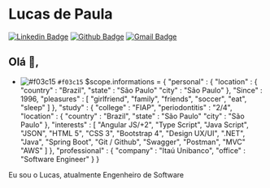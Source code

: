 # Lucas de Paula
[![Linkedin Badge](https://img.shields.io/badge/-LucasPaula-blue?style=flat-square&logo=Linkedin&logoColor=white&link=https://www.linkedin.com/in/lucascavalcantiads/)](https://www.linkedin.com/in/lucascavalcantiads/)
[![Github Badge](https://img.shields.io/badge/-Github-000?style=flat-square&logo=Github&logoColor=white&link=https://github.com/lucas-cavalcanti-ads)](https://github.com/lucas-cavalcanti-ads)
[![Gmail Badge](https://img.shields.io/badge/-lucas.tnv27@gmail.com-c14438?style=flat-square&logo=Gmail&logoColor=white&link=mailto:lucas.tnv27@gmail.com)](mailto:lucas.tnv27@gmail.com)
## Olá 👋, 
- ![#f03c15](https://placehold.it/15/f03c15/000000?text=+) `#f03c15`
$scope.informations = {
    "personal" : {
        "location" : {
            "country" : "Brazil",
            "state" : "São Paulo"
            "city" : "São Paulo"
        },
        "Since" : 1996,
        "pleasures" : [
            "girlfriend",
            "family",
            "friends",
            "soccer",
            "eat",
            "sleep"
        ] 
    },
    "study" : {
        "college" : "FIAP",
        "periodontitis" : "2/4",
        "location" : {
            "country" : "Brazil",
            "state" : "São Paulo"
            "city" : "São Paulo"
        },
        "interests" : [
            "Angular JS/+2",
            "Type Script",
            "Java Script",
            "JSON",
            "HTML 5",
            "CSS 3",
            "Bootstrap 4",
            "Design UX/UI",
            ".NET",
            "Java",
            "Spring Boot",
            "Git / Github",
            "Swagger",
            "Postman",
            "MVC"
            "AWS"
        ]
    },
    "professional" : {
        "company" : "Itaú Unibanco",
        "office" : "Software Engineer"
    }
}



Eu sou o Lucas, atualmente Engenheiro de Software 
